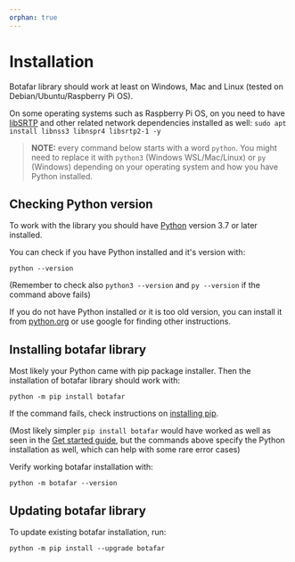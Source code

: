 ```yaml
---
orphan: true
---
```


# Installation

Botafar library should work at least on Windows, Mac and Linux (tested on Debian/Ubuntu/Raspberry Pi OS).

On some operating systems such as Raspberry Pi OS, on you need to have [libSRTP](https://github.com/cisco/libsrtp) and other related network dependencies installed as well: `sudo apt install libnss3 libnspr4 libsrtp2-1 -y`

> **NOTE:** every command below starts with a word `python`. You might need to replace it with `python3` (Windows WSL/Mac/Linux) or `py` (Windows) depending on your operating system and how you have Python installed.

## Checking Python version

To work with the library you should have [Python](https://en.wikipedia.org/wiki/Python_(programming_language)) version 3.7 or later installed.

You can check if you have Python installed and it's version with:

```
python --version
```

(Remember to check also `python3 --version` and `py --version` if the command above fails)

If you do not have Python installed or it is too old version, you can install it from [python.org](https://www.python.org/downloads/) or use google for finding other instructions.

## Installing botafar library

Most likely your Python came with pip package installer. Then the installation of botafar library should work with:

```
python -m pip install botafar
```

If the command fails, check instructions on [installing pip](https://pip.pypa.io/en/stable/installation/).

(Most likely simpler `pip install botafar` would have worked as well as seen in the [Get started guide](get_started.md), but the commands above specify the Python installation as well, which can help with some rare error cases)

Verify working botafar installation with:

```
python -m botafar --version
```

## Updating botafar library

To update existing botafar installation, run:

```
python -m pip install --upgrade botafar
```